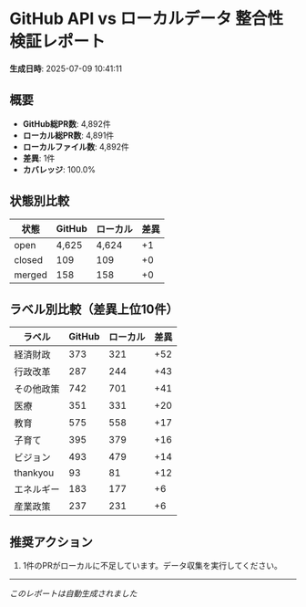 # GitHub API vs ローカルデータ 整合性検証レポート

**生成日時**: 2025-07-09 10:41:11

## 概要

- **GitHub総PR数**: 4,892件
- **ローカル総PR数**: 4,891件
- **ローカルファイル数**: 4,892件
- **差異**: 1件
- **カバレッジ**: 100.0%

## 状態別比較

| 状態 | GitHub | ローカル | 差異 |
|------|--------|----------|------|
| open | 4,625 | 4,624 | +1 |
| closed | 109 | 109 | +0 |
| merged | 158 | 158 | +0 |

## ラベル別比較（差異上位10件）

| ラベル | GitHub | ローカル | 差異 |
|--------|--------|----------|------|
| 経済財政 | 373 | 321 | +52 |
| 行政改革 | 287 | 244 | +43 |
| その他政策 | 742 | 701 | +41 |
| 医療 | 351 | 331 | +20 |
| 教育 | 575 | 558 | +17 |
| 子育て | 395 | 379 | +16 |
| ビジョン | 493 | 479 | +14 |
| thankyou | 93 | 81 | +12 |
| エネルギー | 183 | 177 | +6 |
| 産業政策 | 237 | 231 | +6 |

## 推奨アクション

1. 1件のPRがローカルに不足しています。データ収集を実行してください。

---
*このレポートは自動生成されました*